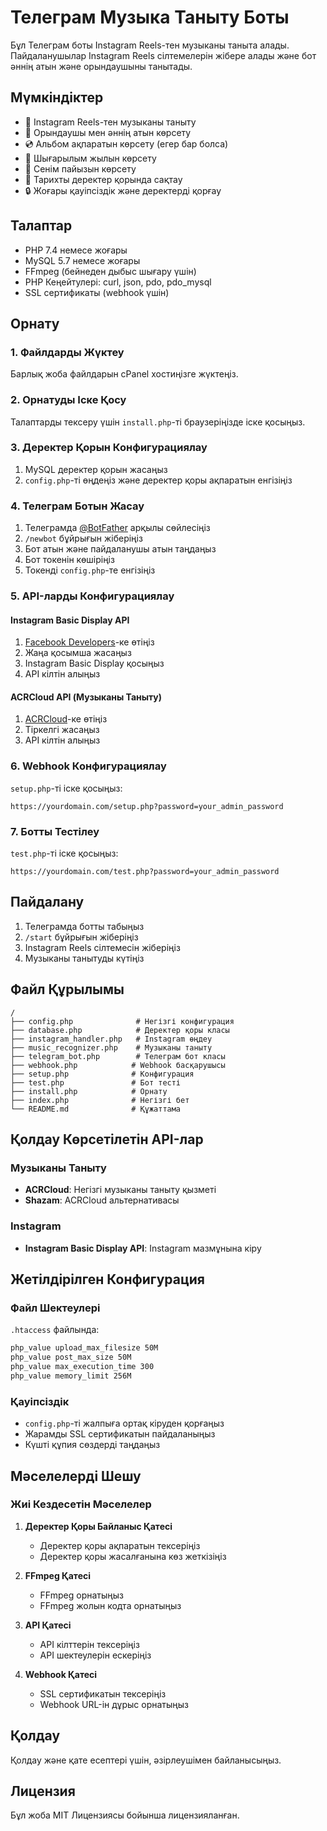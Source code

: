 # Телеграм Музыка Таныту Боты

Бұл Телеграм боты Instagram Reels-тен музыканы таныта алады. Пайдаланушылар Instagram Reels сілтемелерін жібере алады және бот әннің атын және орындаушыны танытады.

## Мүмкіндіктер

- 🎵 Instagram Reels-тен музыканы таныту
- 🎤 Орындаушы мен әннің атын көрсету
- 💿 Альбом ақпаратын көрсету (егер бар болса)
- 📅 Шығарылым жылын көрсету
- 🎯 Сенім пайызын көрсету
- 💾 Тарихты деректер қорында сақтау
- 🔒 Жоғары қауіпсіздік және деректерді қорғау

## Талаптар

- PHP 7.4 немесе жоғары
- MySQL 5.7 немесе жоғары
- FFmpeg (бейнеден дыбыс шығару үшін)
- PHP Кеңейтулері: curl, json, pdo, pdo_mysql
- SSL сертификаты (webhook үшін)

## Орнату

### 1. Файлдарды Жүктеу

Барлық жоба файлдарын cPanel хостиңізге жүктеңіз.

### 2. Орнатуды Іске Қосу

Талаптарды тексеру үшін `install.php`-ті браузеріңізде іске қосыңыз.

### 3. Деректер Қорын Конфигурациялау

1. MySQL деректер қорын жасаңыз
2. `config.php`-ті өңдеңіз және деректер қоры ақпаратын енгізіңіз

### 4. Телеграм Ботын Жасау

1. Телеграмда [@BotFather](https://t.me/botfather) арқылы сөйлесіңіз
2. `/newbot` бұйрығын жіберіңіз
3. Бот атын және пайдаланушы атын таңдаңыз
4. Бот токенін көшіріңіз
5. Токенді `config.php`-те енгізіңіз

### 5. API-ларды Конфигурациялау

#### Instagram Basic Display API
1. [Facebook Developers](https://developers.facebook.com/)-ке өтіңіз
2. Жаңа қосымша жасаңыз
3. Instagram Basic Display қосыңыз
4. API кілтін алыңыз

#### ACRCloud API (Музыканы Таныту)
1. [ACRCloud](https://www.acrcloud.com/)-ке өтіңіз
2. Тіркелгі жасаңыз
3. API кілтін алыңыз

### 6. Webhook Конфигурациялау

`setup.php`-ті іске қосыңыз:

```
https://yourdomain.com/setup.php?password=your_admin_password
```

### 7. Ботты Тестілеу

`test.php`-ті іске қосыңыз:

```
https://yourdomain.com/test.php?password=your_admin_password
```

## Пайдалану

1. Телеграмда ботты табыңыз
2. `/start` бұйрығын жіберіңіз
3. Instagram Reels сілтемесін жіберіңіз
4. Музыканы танытуды күтіңіз

## Файл Құрылымы

```
/
├── config.php              # Негізгі конфигурация
├── database.php            # Деректер қоры класы
├── instagram_handler.php   # Instagram өңдеу
├── music_recognizer.php    # Музыканы таныту
├── telegram_bot.php        # Телеграм бот класы
├── webhook.php            # Webhook басқарушысы
├── setup.php              # Конфигурация
├── test.php               # Бот тесті
├── install.php            # Орнату
├── index.php              # Негізгі бет
└── README.md              # Құжаттама
```

## Қолдау Көрсетілетін API-лар

### Музыканы Таныту
- **ACRCloud**: Негізгі музыканы таныту қызметі
- **Shazam**: ACRCloud альтернативасы

### Instagram
- **Instagram Basic Display API**: Instagram мазмұнына кіру

## Жетілдірілген Конфигурация

### Файл Шектеулері
`.htaccess` файлында:
```apache
php_value upload_max_filesize 50M
php_value post_max_size 50M
php_value max_execution_time 300
php_value memory_limit 256M
```

### Қауіпсіздік
- `config.php`-ті жалпыға ортақ кіруден қорғаңыз
- Жарамды SSL сертификатын пайдаланыңыз
- Күшті құпия сөздерді таңдаңыз

## Мәселелерді Шешу

### Жиі Кездесетін Мәселелер

1. **Деректер Қоры Байланыс Қатесі**
   - Деректер қоры ақпаратын тексеріңіз
   - Деректер қоры жасалғанына көз жеткізіңіз

2. **FFmpeg Қатесі**
   - FFmpeg орнатыңыз
   - FFmpeg жолын кодта орнатыңыз

3. **API Қатесі**
   - API кілттерін тексеріңіз
   - API шектеулерін ескеріңіз

4. **Webhook Қатесі**
   - SSL сертификатын тексеріңіз
   - Webhook URL-ін дұрыс орнатыңыз

## Қолдау

Қолдау және қате есептері үшін, әзірлеушімен байланысыңыз.

## Лицензия

Бұл жоба MIT Лицензиясы бойынша лицензияланған.